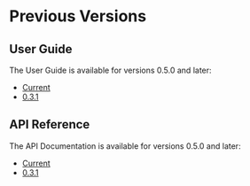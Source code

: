 # Previous Versions

## User Guide

The User Guide is available for versions 0.5.0 and later:

* [Current](../user-guide/)
* [0.3.1](../user-guide/)

## API Reference

The API Documentation is available for versions 0.5.0 and later:

* [Current](../api/)
* [0.3.1](../api/)
